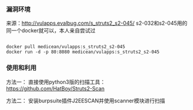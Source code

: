 ### 漏洞环境

来源：http://vulapps.evalbug.com/s_struts2_s2-045/
s2-032和s2-045用的同一个docker就可以，本人亲自尝试过
```

docker pull medicean/vulapps:s_struts2_s2-045
docker run -d -p 80:8080 medicean/vulapps:s_struts2_s2-045

```

### 使用和利用

方法一：
直接使用python3版的扫描工具：
https://github.com/HatBoy/Struts2-Scan

方法二：
安装burpsuite插件J2EESCAN并使用scanner模块进行扫描
